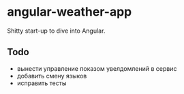 # angular-weather-app

Shitty start-up to dive into Angular.

## Todo

- вынести управление показом увелдомлений в сервис
- добавить смену языков
- исправить тесты
